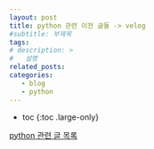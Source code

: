 ```yaml
---
layout: post
title: python 관련 이전 글들 -> velog
#subtitle: 부제목
tags: 
# description: >
#   설명
related_posts:
categories:
   - blog
   - python
---
```


* toc
{:toc .large-only}

<a href="https://velog.io/@wjddk97/series/Python" target="_blank">python 관련 글 목록</a>